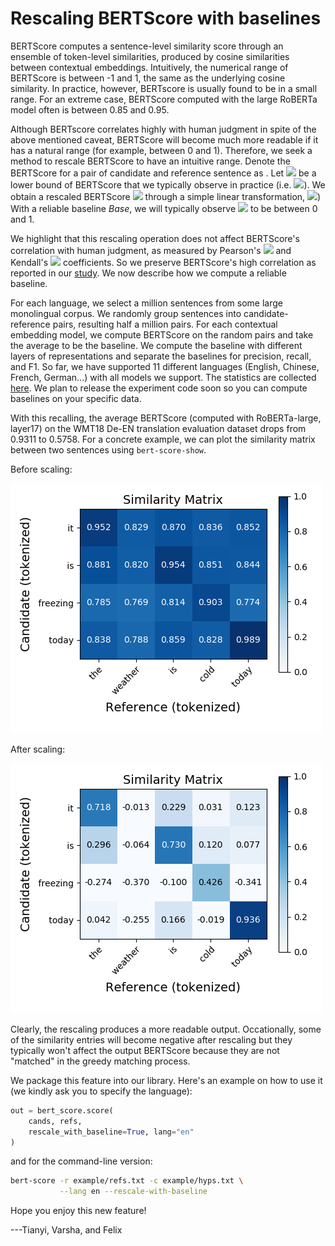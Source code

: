# Rescaling BERTScore with baselines

BERTScore computes a sentence-level similarity score through an ensemble of token-level similarities, 
produced by cosine similarities between contextual embeddings. 
Intuitively, the numerical range of BERTScore is between -1 and 1, the same as the underlying cosine similarity.
In practice, however, BERTscore is usually found to be in a small range. 
For an extreme case, BERTScore computed with the large RoBERTa model often is between 0.85 and 0.95.

Although BERTscore correlates highly with human judgment in spite of the above mentioned caveat, BERTScore will
become much more readable if it has a natural range (for example, between 0 and 1).
Therefore, we seek a method to rescale BERTScore to have an intuitive range.
Denote the BERTScore for a pair of candidate and reference sentence as .
Let <img src="https://render.githubusercontent.com/render/math?math=Base"> be a lower bound of BERTScore that we typically observe in practice (i.e. <img src="https://render.githubusercontent.com/render/math?math=-1 < Base < 1">).
We obtain a rescaled BERTScore <img src="https://render.githubusercontent.com/render/math?math=\hat{X}."> through a simple linear transformation, 
<img src="https://render.githubusercontent.com/render/math?math=\hat{X} = \frac{X-Base}{1-Base}.">)
With a reliable baseline $Base$, we will typically observe <img src="https://render.githubusercontent.com/render/math?math=\hat{X}."> to be between 0 and 1.

We highlight that this rescaling operation does not affect BERTScore's correlation with human judgment, as measured by Pearson's <img src="https://render.githubusercontent.com/render/math?math=r"> and Kendall's <img src="https://render.githubusercontent.com/render/math?math=\tau"> coefficients. So we preserve BERTScore's high correlation as reported in our [study](https://arxiv.org/abs/1904.09675).
We now describe how we compute a reliable baseline.

For each language, we select a million sentences from some large monolingual corpus.
We randomly group sentences into candidate-reference pairs, resulting half a million pairs.
For each contextual embedding model, we compute BERTScore on the random pairs and take the average to be the baseline.
We compute the baseline with different layers of representations and separate the baselines for precision, recall, and F1.
So far, we have supported 11 different languages (English, Chinese, French, German...) with all models we support.
The statistics are collected [here](../rescale_baseline). We plan to release the experiment code soon so you can compute baselines on your specific data.

With this recalling, the average BERTScore (computed with RoBERTa-large, layer17) on the WMT18 De-EN translation evaluation dataset drops from 0.9311 to 0.5758.
For a concrete example, we can plot the similarity matrix between two sentences using `bert-score-show`.

Before scaling:

![](./static/before.png)

After scaling:

![](./static/after.png)

Clearly, the rescaling produces a more readable output. Occationally, some of the similarity entries will become negative after rescaling but they typically won't affect the output BERTScore because they are not "matched" in the greedy matching process.

We package this feature into our library. Here's an example on how to use it (we kindly ask you to specify the language):
```python
out = bert_score.score(
    cands, refs, 
    rescale_with_baseline=True, lang="en"
)
```
and for the command-line version:
```bash
bert-score -r example/refs.txt -c example/hyps.txt \
           --lang en --rescale-with-baseline
```



Hope you enjoy this new feature!

---Tianyi, Varsha, and Felix
